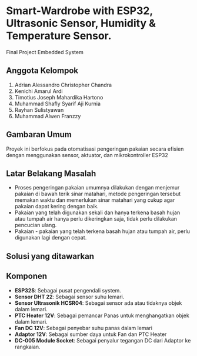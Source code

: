 # Smart-Wardrobe with ESP32, Ultrasonic Sensor, Humidity & Temperature Sensor.
Final Project Embedded System

## Anggota Kelompok
1. Adrian Alessandro Christopher Chandra
2. Kenichi Amarul Ardi
3. Timotius Joseph Mahardika Hartono
4. Muhammad Shafly Syarif Aji Kurnia
5. Rayhan Sulistyawan
6. Muhammad Alwen Franzzy

## Gambaran Umum
Proyek ini berfokus pada otomatisasi pengeringan pakaian secara efisien dengan menggunakan sensor, aktuator, dan mikrokontroller ESP32

## Latar Belakang Masalah
- Proses pengeringan pakaian umumnya dilakukan dengan menjemur pakaian di bawah terik sinar matahari, metode pengeringan tersebut memakan waktu dan memerlukan sinar matahari yang cukup agar pakaian dapat kering dengan baik.
- Pakaian yang telah digunakan sekali dan hanya terkena basah hujan atau tumpah air hanya perlu dikeringkan saja, tidak perlu dilakukan pencucian ulang.
- Pakaian - pakaian yang telah terkena basah hujan atau tumpah air, perlu digunakan lagi dengan cepat.

## Solusi yang ditawarkan

## Komponen
- **ESP32S**: Sebagai pusat pengendali system.
- **Sensor DHT 22**: Sebagai sensor suhu lemari.
- **Sensor Ultrasonik HCSR04**: Sebagai sensor ada atau tidaknya objek dalam lemari.
- **PTC Heater 12V**: Sebagai pemancar Panas untuk menghangatkan objek dalam lemari. 
- **Fan DC 12V**: Sebagai penyebar suhu panas dalam lemari
- **Adaptor 12V**: Sebagai sumber daya untuk Fan dan PTC Heater
- **DC-005 Module Socket**: Sebagai penyalur tegangan DC dari Adaptor ke rangkaian.
